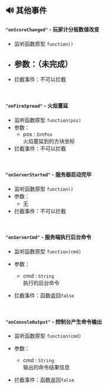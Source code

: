 ## 🔊 其他事件

#### `"onScoreChanged"` - 玩家计分板数值改变

- 监听函数原型
  `function()`
- 参数：（未完成）
  - 
- 拦截事件：不可以拦截

<br>

#### `"onFireSpread"` - 火焰蔓延

- 监听函数原型
  `function(pos)`
- 参数：
  - pos : `IntPos`  
    火焰蔓延到的方块坐标
- 拦截事件：不可以拦截

<br>

#### `"onServerStarted"` - 服务器启动完毕

- 监听函数原型
  `function()`
- 参数：
  - 无
- 拦截事件：不可以拦截

<br>

#### `"onServerCmd"` - 服务端执行后台命令

- 监听函数原型
  `function(cmd)`
- 参数：
  - cmd : `String`  
    执行的后台命令

- 拦截事件：函数返回`false`

<br>

#### `"onConsoleOutput"` - 控制台产生命令输出

- 监听函数原型
  `function(cmd)`
- 参数：
  - cmd : `String`  
    输出的命令结果信息

- 拦截事件：函数返回`false`